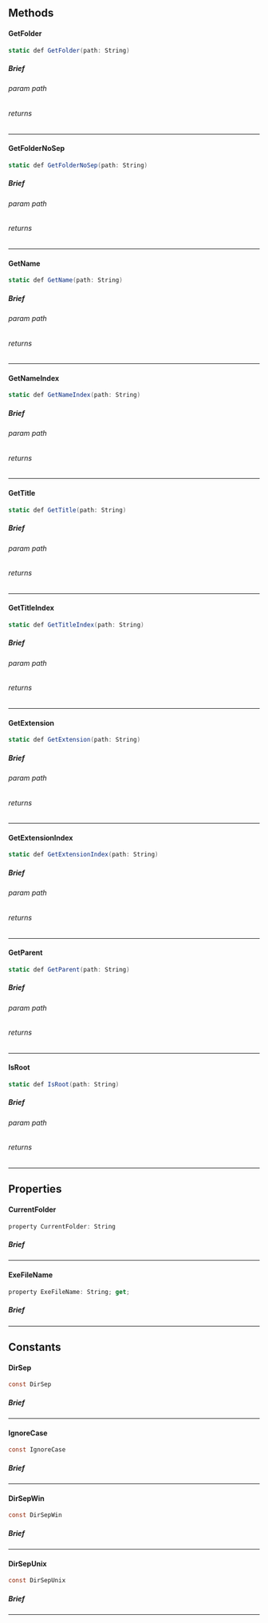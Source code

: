 Methods
---

#### GetFolder

```C#
static def GetFolder(path: String)
```

##### Brief

###### param path

###### returns

***

#### GetFolderNoSep

```C#
static def GetFolderNoSep(path: String)
```

##### Brief

###### param path

###### returns

***

#### GetName

```C#
static def GetName(path: String)
```

##### Brief

###### param path

###### returns

***

#### GetNameIndex

```C#
static def GetNameIndex(path: String)
```

##### Brief

###### param path

###### returns

***

#### GetTitle

```C#
static def GetTitle(path: String)
```

##### Brief

###### param path

###### returns

***

#### GetTitleIndex

```C#
static def GetTitleIndex(path: String)
```

##### Brief

###### param path

###### returns

***

#### GetExtension

```C#
static def GetExtension(path: String)
```

##### Brief

###### param path

###### returns

***

#### GetExtensionIndex

```C#
static def GetExtensionIndex(path: String)
```

##### Brief

###### param path

###### returns

***

#### GetParent

```C#
static def GetParent(path: String)
```

##### Brief

###### param path

###### returns

***

#### IsRoot

```C#
static def IsRoot(path: String)
```

##### Brief

###### param path

###### returns

***

Properties
---

#### CurrentFolder

```C#
property CurrentFolder: String
```

##### Brief

***

#### ExeFileName

```C#
property ExeFileName: String; get;
```

##### Brief

***

Constants
---

#### DirSep

```C#
const DirSep
```

##### Brief

***

#### IgnoreCase

```C#
const IgnoreCase
```

##### Brief

***

#### DirSepWin

```C#
const DirSepWin
```

##### Brief

***

#### DirSepUnix

```C#
const DirSepUnix
```

##### Brief

***


